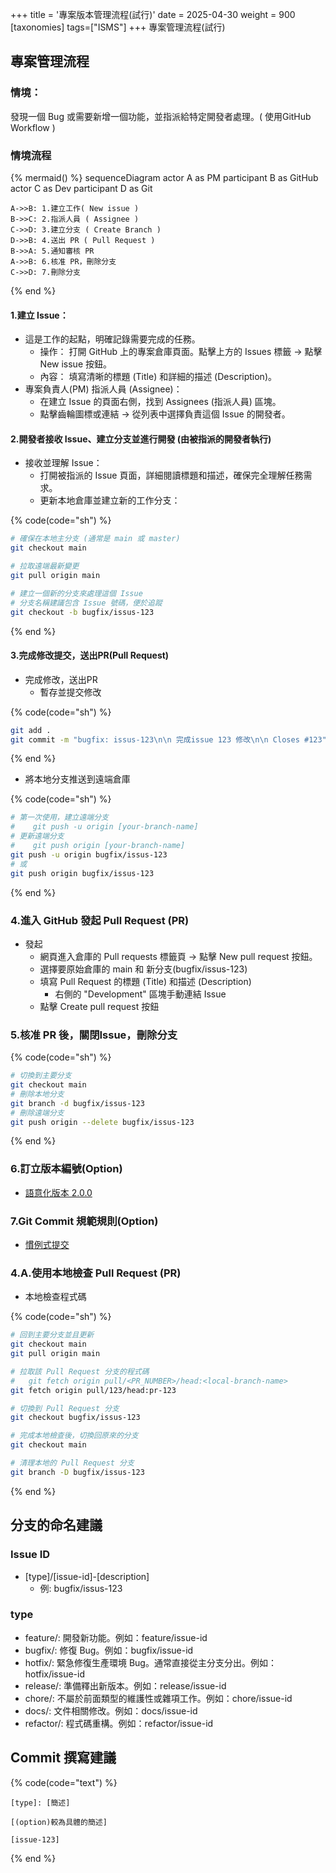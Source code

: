 +++
title = '專案版本管理流程(試行)'
date = 2025-04-30
weight = 900
[taxonomies]
tags=["ISMS"]
+++
專案管理流程(試行)
<!-- more -->
## 專案管理流程

### 情境：
發現一個 Bug 或需要新增一個功能，並指派給特定開發者處理。( 使用GitHub Workflow )

### 情境流程
{% mermaid() %}
sequenceDiagram
    actor A as PM
    participant B as GitHub
    actor C as Dev
    participant D as Git

    A->>B: 1.建立工作( New issue )
    B->>C: 2.指派人員 ( Assignee )
    C->>D: 3.建立分支 ( Create Branch )
    D->>B: 4.送出 PR ( Pull Request )
    B->>A: 5.通知審核 PR
    A->>B: 6.核准 PR，刪除分支
    C->>D: 7.刪除分支
{% end %}
#### 1.建立 Issue：
- 這是工作的起點，明確記錄需要完成的任務。
  - 操作： 打開 GitHub 上的專案倉庫頁面。點擊上方的 Issues 標籤 -> 點擊 New issue 按鈕。
  - 內容： 填寫清晰的標題 (Title) 和詳細的描述 (Description)。
- 專案負責人(PM) 指派人員 (Assignee)：
  - 在建立 Issue 的頁面右側，找到 Assignees (指派人員) 區塊。
  - 點擊齒輪圖標或連結 -> 從列表中選擇負責這個 Issue 的開發者。 

#### 2.開發者接收 Issue、建立分支並進行開發 (由被指派的開發者執行)
- 接收並理解 Issue：
  - 打開被指派的 Issue 頁面，詳細閱讀標題和描述，確保完全理解任務需求。
  - 更新本地倉庫並建立新的工作分支： 

{% code(code="sh") %}
```sh
# 確保在本地主分支 (通常是 main 或 master)
git checkout main

# 拉取遠端最新變更
git pull origin main

# 建立一個新的分支來處理這個 Issue
# 分支名稱建議包含 Issue 號碼，便於追蹤
git checkout -b bugfix/issus-123
```
{% end %}

#### 3.完成修改提交，送出PR(Pull Request)
- 完成修改，送出PR
  - 暫存並提交修改

{% code(code="sh") %}
```sh
git add .
git commit -m "bugfix: issus-123\n\n 完成issue 123 修改\n\n Closes #123"
```
{% end %}

- 將本地分支推送到遠端倉庫

{% code(code="sh") %}
```sh
# 第一次使用，建立遠端分支
#    git push -u origin [your-branch-name]
# 更新遠端分支
#    git push origin [your-branch-name]
git push -u origin bugfix/issus-123
# 或
git push origin bugfix/issus-123
```
{% end %}

### 4.進入 GitHub 發起 Pull Request (PR)
- 發起 
  - 網頁進入倉庫的 Pull requests 標籤頁 -> 點擊 New pull request 按鈕。
  - 選擇要原始倉庫的 main 和 新分支(bugfix/issus-123)
  - 填寫 Pull Request 的標題 (Title) 和描述 (Description)
    - 右側的 "Development" 區塊手動連結 Issue
  - 點擊 Create pull request 按鈕

### 5.核准 PR 後，關閉Issue，刪除分支
{% code(code="sh") %}
```sh
# 切換到主要分支
git checkout main
# 刪除本地分支
git branch -d bugfix/issus-123
# 刪除遠端分支
git push origin --delete bugfix/issus-123
```
{% end %}

### 6.訂立版本編號(Option)
- [語意化版本 2.0.0](https://semver.org/lang/zh-TW/)

### 7.Git Commit 規範規則(Option)
- [慣例式提交](https://www.conventionalcommits.org/zh-hant/v1.0.0/)

### 4.A.使用本地檢查 Pull Request (PR)
- 本地檢查程式碼

{% code(code="sh") %}
```sh
# 回到主要分支並且更新
git checkout main 
git pull origin main

# 拉取該 Pull Request 分支的程式碼
#   git fetch origin pull/<PR_NUMBER>/head:<local-branch-name>
git fetch origin pull/123/head:pr-123

# 切換到 Pull Request 分支
git checkout bugfix/issus-123

# 完成本地檢查後，切換回原來的分支
git checkout main 

# 清理本地的 Pull Request 分支
git branch -D bugfix/issus-123
```
{% end %}

## 分支的命名建議

### Issue ID
- [type]/[issue-id]-[description]
  - 例: bugfix/issus-123

### type
- feature/: 開發新功能。例如：feature/issue-id
- bugfix/: 修復 Bug。例如：bugfix/issue-id
- hotfix/: 緊急修復生產環境 Bug。通常直接從主分支分出。例如：hotfix/issue-id
- release/: 準備釋出新版本。例如：release/issue-id
- chore/: 不屬於前面類型的維護性或雜項工作。例如：chore/issue-id
- docs/: 文件相關修改。例如：docs/issue-id
- refactor/: 程式碼重構。例如：refactor/issue-id

## Commit 撰寫建議
{% code(code="text") %}
```text
[type]: [簡述]

[(option)較為具體的簡述]

[issue-123]
```
{% end %}